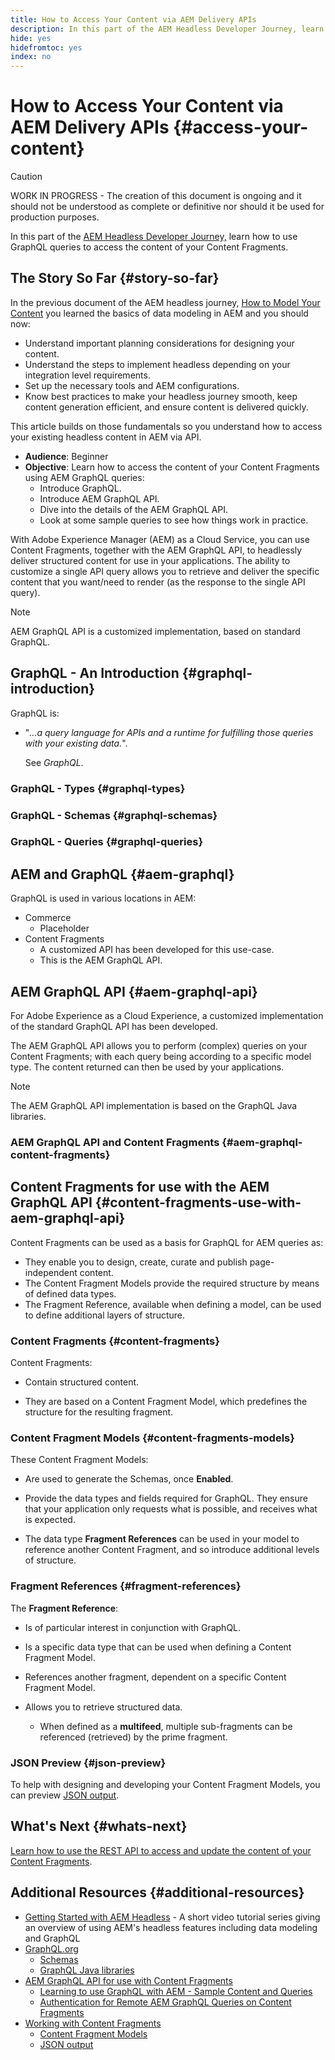 ```yaml
---
title: How to Access Your Content via AEM Delivery APIs
description: In this part of the AEM Headless Developer Journey, learn how to use GraphQL queries to access your Content Fragments content.
hide: yes
hidefromtoc: yes
index: no
---
```


# How to Access Your Content via AEM Delivery APIs {#access-your-content}

>[!CAUTION]
>
>WORK IN PROGRESS - The creation of this document is ongoing and it should not be understood as complete or definitive nor should it be used for production purposes.

In this part of the [AEM Headless Developer Journey,](#overview.md) learn how to use GraphQL queries to access the content of your Content Fragments.

## The Story So Far {#story-so-far}

In the previous document of the AEM headless journey, [How to Model Your Content](model-your-content.md) you learned the basics of data modeling in AEM and you should now:

* Understand important planning considerations for designing your content.
* Understand the steps to implement headless depending on your integration level requirements.
* Set up the necessary tools and AEM configurations.
* Know best practices to make your headless journey smooth, keep content generation efficient, and ensure content is delivered quickly.

This article builds on those fundamentals so you understand how to access your existing headless content in AEM via API.

* **Audience**: Beginner
* **Objective**: Learn how to access the content of your Content Fragments using AEM GraphQL queries:
  * Introduce GraphQL.
  * Introduce AEM GraphQL API.
  * Dive into the details of the AEM GraphQL API.
  * Look at some sample queries to see how things work in practice.

With Adobe Experience Manager (AEM) as a Cloud Service, you can use Content Fragments, together with the AEM GraphQL API, to headlessly deliver structured content for use in your applications. The ability to customize a single API query allows you to retrieve and deliver the specific content that you want/need to render (as the response to the single API query).

>[!NOTE]
>AEM GraphQL API is a customized implementation, based on standard GraphQL.

## GraphQL - An Introduction {#graphql-introduction}

GraphQL is:

* "*...a query language for APIs and a runtime for fulfilling those queries with your existing data.*".

  See *GraphQL*.

### GraphQL - Types {#graphql-types}

### GraphQL - Schemas {#graphql-schemas}

### GraphQL - Queries {#graphql-queries}

## AEM and GraphQL {#aem-graphql}

GraphQL is used in various locations in AEM:

* Commerce
  * Placeholder
* Content Fragments
  * A customized API has been developed for this use-case.
  * This is the AEM GraphQL API.

## AEM GraphQL API {#aem-graphql-api}

For Adobe Experience as a Cloud Experience, a customized implementation of the standard GraphQL API has been developed.

The AEM GraphQL API allows you to perform (complex) queries on your Content Fragments; with each query being according to a specific model type. The content returned can then be used by your applications.

>[!NOTE]
>
>The AEM GraphQL API implementation is based on the GraphQL Java libraries.

### AEM GraphQL API and Content Fragments {#aem-graphql-content-fragments}

## Content Fragments for use with the AEM GraphQL API {#content-fragments-use-with-aem-graphql-api}

Content Fragments can be used as a basis for GraphQL for AEM queries as:

* They enable you to design, create, curate and publish page-independent content.
* The Content Fragment Models provide the required structure by means of defined data types.
* The Fragment Reference, available when defining a model, can be used to define additional layers of structure.

### Content Fragments {#content-fragments}

Content Fragments:

* Contain structured content.

* They are based on a Content Fragment Model, which predefines the structure for the resulting fragment.
  
### Content Fragment Models {#content-fragments-models}

These Content Fragment Models:

* Are used to generate the Schemas, once **Enabled**.

* Provide the data types and fields required for GraphQL. They ensure that your application only requests what is possible, and receives what is expected.

* The data type **Fragment References** can be used in your model to reference another Content Fragment, and so introduce additional levels of structure.

### Fragment References {#fragment-references}

The **Fragment Reference**:

* Is of particular interest in conjunction with GraphQL.

* Is a specific data type that can be used when defining a Content Fragment Model.

* References another fragment, dependent on a specific Content Fragment Model.

* Allows you to retrieve structured data.

  * When defined as a **multifeed**, multiple sub-fragments can be referenced (retrieved) by the prime fragment.

### JSON Preview {#json-preview}

To help with designing and developing your Content Fragment Models, you can preview [JSON output](/help/assets/content-fragments/content-fragments-json-preview.md).

## What's Next {#whats-next}

[Learn how to use the REST API to access and update the content of your Content Fragments](/help/implementing/developing/headless-journey/update-your-content.md).

## Additional Resources {#additional-resources}

* [Getting Started with AEM Headless](https://experienceleague.adobe.com/docs/experience-manager-learn/getting-started-with-aem-headless/graphql/overview.html) - A short video tutorial series giving an overview of using AEM's headless features including data modeling and GraphQL
* [GraphQL.org](https://graphql.org)
  * [Schemas](https://graphql.org/learn/schema/)
  * [GraphQL Java libraries](https://graphql.org/code/#java)
* [AEM GraphQL API for use with Content Fragments](/help/assets/content-fragments/graphql-api-content-fragments.md)
  * [Learning to use GraphQL with AEM - Sample Content and Queries](/help/assets/content-fragments/content-fragments-graphql-samples.md)
  * [Authentication for Remote AEM GraphQL Queries on Content Fragments](/help/assets/content-fragments/graphql-authentication-content-fragments.md)
* [Working with Content Fragments](/help/assets/content-fragments/content-fragments.md)
  * [Content Fragment Models](/help/assets/content-fragments/content-fragments-models.md)
  * [JSON output](/help/assets/content-fragments/content-fragments-json-preview.md)
